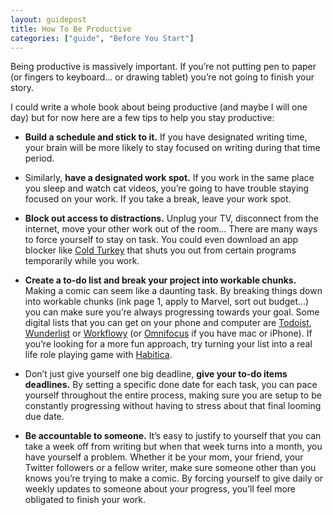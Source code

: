 ```yaml
---
layout: guidepost
title: How To Be Productive
categories: ["guide", "Before You Start"]
---
```


Being productive is massively important. If you’re not putting pen to paper (or fingers to keyboard… or drawing tablet) you’re not going to finish your story. 

I could write a whole book about being productive (and maybe I will one day) but for now here are a few tips to help you stay productive:

- **Build a schedule and stick to it.** If you have designated writing time, your brain will be more likely to stay focused on writing during that time period.

- Similarly, **have a designated work spot.** If you work in the same place you sleep and watch cat videos, you’re going to have trouble staying focused on your work. If you take a break, leave your work spot.

- **Block out access to distractions.** Unplug your TV, disconnect from the internet, move your other work out of the room… There are many ways to force yourself to stay on task. You could even download an app blocker like [Cold Turkey](https://getcoldturkey.com/) that shuts you out from certain programs temporarily while you work.

- **Create a to-do list and break your project into workable chunks.** Making a comic can seem like a daunting task. By breaking things down into workable chunks (ink page 1, apply to Marvel, sort out budget...) you can make sure you’re always progressing towards your goal. Some digital lists that you can get on your phone and computer are [Todoist](https://en.todoist.com/), [Wunderlist](https://www.wunderlist.com/) or [Workflowy](https://workflowy.com/) (or [Omnifocus](https://www.omnigroup.com/omnifocus) if you have mac or iPhone). If you’re looking for a more fun approach, try turning your list into a real life role playing game with [Habitica](https://habitica.com/static/front).

- Don’t just give yourself one big deadline, **give your to-do items deadlines.** By setting a specific done date for each task, you can pace yourself throughout the entire process, making sure you are setup to be constantly progressing without having to stress about that final looming due date.

- **Be accountable to someone.** It’s easy to justify to yourself that you can take a week off from writing but when that week turns into a month, you have yourself a problem. Whether it be your mom, your friend, your Twitter followers or a fellow writer, make sure someone other than you knows you’re trying to make a comic. By forcing yourself to give daily or weekly updates to someone about your progress, you’ll feel more obligated to finish your work.